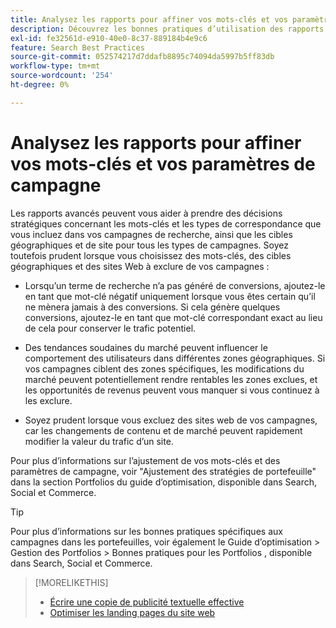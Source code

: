 ```yaml
---
title: Analysez les rapports pour affiner vos mots-clés et vos paramètres de campagne
description: Découvrez les bonnes pratiques d’utilisation des rapports pour affiner vos mots-clés et paramètres de campagne.
exl-id: fe32561d-e910-40e0-8c37-889184b4e9c6
feature: Search Best Practices
source-git-commit: 052574217d7ddafb8895c74094da5997b5ff83db
workflow-type: tm+mt
source-wordcount: '254'
ht-degree: 0%

---
```


# Analysez les rapports pour affiner vos mots-clés et vos paramètres de campagne

Les rapports avancés peuvent vous aider à prendre des décisions stratégiques concernant les mots-clés et les types de correspondance que vous incluez dans vos campagnes de recherche, ainsi que les cibles géographiques et de site pour tous les types de campagnes. Soyez toutefois prudent lorsque vous choisissez des mots-clés, des cibles géographiques et des sites Web à exclure de vos campagnes :

* Lorsqu’un terme de recherche n’a pas généré de conversions, ajoutez-le en tant que mot-clé négatif uniquement lorsque vous êtes certain qu’il ne mènera jamais à des conversions. Si cela génère quelques conversions, ajoutez-le en tant que mot-clé correspondant exact au lieu de cela pour conserver le trafic potentiel.

* Des tendances soudaines du marché peuvent influencer le comportement des utilisateurs dans différentes zones géographiques. Si vos campagnes ciblent des zones spécifiques, les modifications du marché peuvent potentiellement rendre rentables les zones exclues, et les opportunités de revenus peuvent vous manquer si vous continuez à les exclure.

* Soyez prudent lorsque vous excluez des sites web de vos campagnes, car les changements de contenu et de marché peuvent rapidement modifier la valeur du trafic d’un site.

Pour plus d’informations sur l’ajustement de vos mots-clés et des paramètres de campagne, voir &quot;Ajustement des stratégies de portefeuille&quot; dans la section Portfolios du guide d’optimisation, disponible dans Search, Social et Commerce.<!-- verify convention for referencing Optimization Guide here -->

>[!TIP]
>
>Pour plus d’informations sur les bonnes pratiques spécifiques aux campagnes dans les portefeuilles, voir également le Guide d’optimisation > Gestion des Portfolios > Bonnes pratiques pour les Portfolios , disponible dans Search, Social et Commerce.<!-- verify convention for referencing Optimization Guide here -->

>[!MORELIKETHIS]
>
>* [Écrire une copie de publicité textuelle effective](best-practices-write.md)
>* [Optimiser les landing pages du site web](best-practices-optimize.md)
